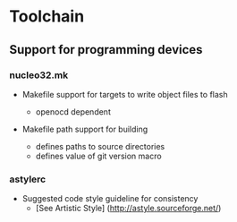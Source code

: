
# Toolchain

## Support for programming devices

### nucleo32.mk

* Makefile support for targets to write object files to flash
	* openocd dependent

* Makefile path support for building
	* defines paths to source directories
	* defines value of git version macro

### astylerc

* Suggested code style guideline for consistency
	* [See Artistic Style] (http://astyle.sourceforge.net/)
